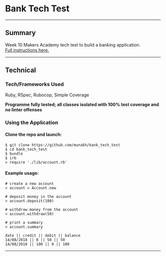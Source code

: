 # Bank Tech Test
___

## Summary

Week 10 Makers Academy tech test to build a banking application.</br>
[Full instructions here.](https://github.com/makersacademy/course/blob/master/individual_challenges/bank_tech_test.md)
___

## Technical

### Tech/Frameworks Used

Ruby, RSpec, Rubocop, Simple Coverage

**Programme fully tested; all classes isolated with 100% test coverage and no linter offenses**

### Using the Application

#### Clone the repo and launch:

```
$ git clone https://github.com/munakh/bank_tech_test
$ cd bank_tech_test
$ bundle
$ irb
> require './lib/account.rb'
```

#### Example usage:

```
# create a new account
> account = Account.new

# deposit money in the account
> account.deposit(100)

# withdraw money from the account
> account.withdraw(50)

# print a summary
> account.summary

date || credit || debit || balance
14/08/2018 || 0 || 50 || 50
14/08/2018 || 100 || 0 || 100
```
___
